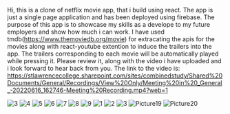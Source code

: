 Hi, this is a clone of netflix movie app, that i build using react. The app is just a single page application and has been deployed using firebase. The purpose of this app is to showcase my skills as a develope to my future employers and show how much i can work. I have used tmdb(https://www.themoviedb.org/movie) for extracating the apis for the movies along with react-youtube extention to induce the trailers into the app. The trailers corresponding to each movie will be automatically played while pressing it. Please review it, along with the video i have uploaded and i look forward to hear back from you.
The link to the video is: https://stlawrencecollege.sharepoint.com/sites/combinedstudy/Shared%20Documents/General/Recordings/View%20Only/Meeting%20in%20_General_-20220616_162746-Meeting%20Recording.mp4?web=1

![3](https://user-images.githubusercontent.com/74924870/174156947-da6bc69a-5644-494e-b4bc-a843996eb394.png)
![4](https://user-images.githubusercontent.com/74924870/174156949-092b72ae-5f24-46de-83fc-35fd56e21101.png)
![5](https://user-images.githubusercontent.com/74924870/174156950-a4c861c8-8510-46b8-b7c5-f8d5aa8bca1f.png)
![6](https://user-images.githubusercontent.com/74924870/174156952-21fe476f-0442-4bf4-a1c0-eb73d669bb03.png)
![7](https://user-images.githubusercontent.com/74924870/174156954-7ff468ed-2432-49e5-beed-070fadf49e20.png)
![8](https://user-images.githubusercontent.com/74924870/174156956-200a020f-06fb-40fd-b431-03152a8321a7.png)
![9](https://user-images.githubusercontent.com/74924870/174156957-0a818402-d7d9-4bf1-8a8f-43c9d5bb3da7.png)
![1](https://user-images.githubusercontent.com/74924870/174156960-4bc55584-45f7-412b-a667-f63fdab75d1d.png)
![2](https://user-images.githubusercontent.com/74924870/174156961-5f121693-155d-48c2-af83-c53eede0d6ee.png)
![3](https://user-images.githubusercontent.com/74924870/174156990-033d5182-0f01-400f-9bf0-617027b14dc2.png)
![Picture19](https://user-images.githubusercontent.com/74924870/174157481-67b17238-9ba1-436f-bc3f-0b990b6db239.png)
![Picture20](https://user-images.githubusercontent.com/74924870/174157715-cf4b63b3-9431-4737-ae26-e53b9bf6d91f.png)
